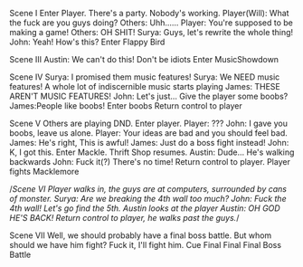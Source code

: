 Scene I
Enter Player.
There's a party. Nobody's working.
Player(Will): What the fuck are you guys doing?
Others: Uhh......
Player: You're supposed to be making a game!
Others: OH SHIT!
Surya: Guys, let's rewrite the whole thing!
John: Yeah! How's this? 
Enter Flappy Bird

Scene III
Austin: We can't do this! Don't be idiots
Enter MusicShowdown

Scene IV
Surya: I promised them music features! 
Surya: We NEED music features!
A whole lot of indiscernible music starts playing
James: THESE AREN'T MUSIC FEATURES!
John: Let's just... Give the player some boobs? 
James:People like boobs!
Enter boobs
Return control to player 


Scene V
Others are playing DND. Enter player.
Player: ???
John: I gave you boobs, leave us alone.
Player: Your ideas are bad and you should feel bad.
James: He's right, This is awful! 
James: Just do a boss fight instead!
John: K, I got this.
Enter Mackle. Thrift Shop resumes.
Austin: Dude... He's walking backwards
John: Fuck it(?) There's no time!
Return control to player. Player fights Macklemore

/*Scene VI
Player walks in, the guys are at computers, surrounded by cans of monster.
Surya: Are we breaking the 4th wall too much?
John: Fuck the 4th wall! Let's go find the 5th.
Austin looks at the player
Austin: OH GOD HE'S BACK!
Return control to player, he walks past the guys.*/

Scene VII
Well, we should probably have a final boss battle. But whom should we have him fight?
Fuck it, I'll fight him.
Cue Final Final Final Boss Battle
